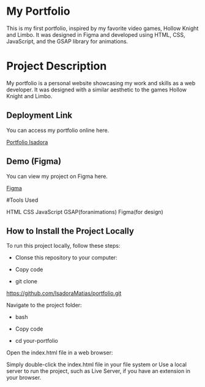 # My Portfolio

This is my first portfolio, inspired by my favorite video games, Hollow Knight and Limbo. It was designed in Figma and developed using HTML, CSS, JavaScript, and the GSAP library for animations.

# Project Description

My portfolio is a personal website showcasing my work and skills as a web developer. It was designed with a similar aesthetic to the games Hollow Knight and Limbo.

## Deployment Link
You can access my portfolio online here.

[Portfolio Isadora](https://isadoramatias.github.io/portfolio/)

## Demo (Figma)
You can view my project on Figma here.

[Figma](https://www.figma.com/file/s1O5hgdZgF2rro9sCuOfaL/Portfolio-isa?type=design&node-id=11%3A14&mode=design&t=2CoW6ZfLS2LEfzmf-1)

#Tools Used

HTML
CSS
JavaScript
GSAP(foranimations)
Figma(for design)

## How to Install the Project Locally

To run this project locally, follow these steps:

* Clonse this repository to your computer:

* Copy code

* git clone 

https://github.com/IsadoraMatias/portfolio.git

 Navigate to the project folder:

* bash

* Copy code

* cd your-portfolio

Open the index.html file in a web browser:

Simply double-click the index.html file in your file system or
Use a local server to run the project, such as Live Server, if you have an extension in your browser.



